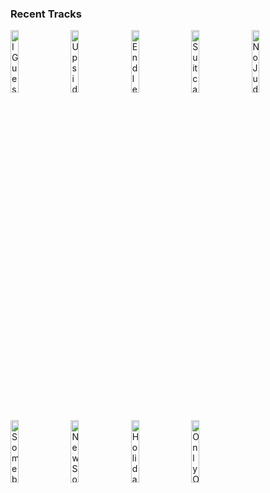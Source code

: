 ### Recent Tracks
[<img src='https://lastfm.freetls.fastly.net/i/u/300x300/94d2fe1c0df8d84e7296e6133a5812d9.png' width='16%' height='16%' alt='I Guess Thats Why They Call It the Blues'>](https://www.last.fm/music/elton%2bjohn/_/i%2bguess%2bthat%2527s%2bwhy%2bthey%2bcall%2bit%2bthe%2bblues)&nbsp;&nbsp;&nbsp;&nbsp;[<img src='https://lastfm.freetls.fastly.net/i/u/300x300/9f8cce7071e5a282656abb6cdfe202b4.png' width='16%' height='16%' alt='Upside Down (feat. Grouplove)'>](https://www.last.fm/music/whethan/_/upside%2bdown%2b%2528feat.%2bgrouplove%2529)&nbsp;&nbsp;&nbsp;&nbsp;[<img src='https://lastfm.freetls.fastly.net/i/u/300x300/71ddd2afdfd0ad7564328c65e0bdd9c1.png' width='16%' height='16%' alt='Endless Summer'>](https://www.last.fm/music/grizfolk/_/endless%2bsummer)&nbsp;&nbsp;&nbsp;&nbsp;[<img src='https://lastfm.freetls.fastly.net/i/u/300x300/1b68128d0cbc4d9f95acfcf2fa190c54.png' width='16%' height='16%' alt='Suitcase'>](https://www.last.fm/music/the%2bnew%2belectric%2bsound/_/suitcase)&nbsp;&nbsp;&nbsp;&nbsp;[<img src='https://lastfm.freetls.fastly.net/i/u/300x300/cd98e4c1e0172aeadb9d507575b54c5c.png' width='16%' height='16%' alt='No Judgement'>](https://www.last.fm/music/niall%2bhoran/_/no%2bjudgement)&nbsp;&nbsp;&nbsp;&nbsp;<br>[<img src='https://lastfm.freetls.fastly.net/i/u/300x300/d83c5d906703a8c8042285d0902d9cf4.png' width='16%' height='16%' alt='Somebody Told Me'>](https://www.last.fm/music/the%2bkillers/_/somebody%2btold%2bme)&nbsp;&nbsp;&nbsp;&nbsp;[<img src='https://lastfm.freetls.fastly.net/i/u/300x300/b5069ae886bfd2b80308f8187f79c6c9.png' width='16%' height='16%' alt='New Soul'>](https://www.last.fm/music/yael%2bnaim/_/new%2bsoul)&nbsp;&nbsp;&nbsp;&nbsp;[<img src='https://lastfm.freetls.fastly.net/i/u/300x300/f60b0691b7294dbd8c300b36276576e7.png' width='16%' height='16%' alt='Holiday'>](https://www.last.fm/music/vampire%2bweekend/_/holiday)&nbsp;&nbsp;&nbsp;&nbsp;[<img src='https://lastfm.freetls.fastly.net/i/u/300x300/7a55aef7edc8f9b271f4204e00faecd3.png' width='16%' height='16%' alt='Only One'>](https://www.last.fm/music/phantom%2bplanet/_/only%2bone)&nbsp;&nbsp;&nbsp;&nbsp;